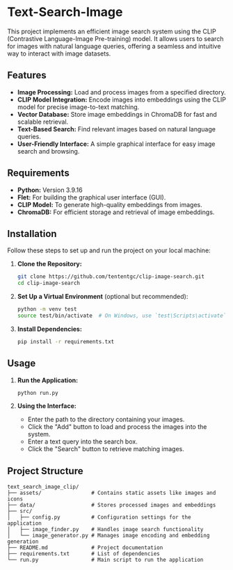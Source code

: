 # Text-Search-Image

This project implements an efficient image search system using the CLIP (Contrastive Language-Image Pre-training) model. It allows users to search for images with natural language queries, offering a seamless and intuitive way to interact with image datasets.

## Features

- **Image Processing:** Load and process images from a specified directory.
- **CLIP Model Integration:** Encode images into embeddings using the CLIP model for precise image-to-text matching.
- **Vector Database:** Store image embeddings in ChromaDB for fast and scalable retrieval.
- **Text-Based Search:** Find relevant images based on natural language queries.
- **User-Friendly Interface:** A simple graphical interface for easy image search and browsing.

## Requirements

- **Python:** Version 3.9.16
- **Flet:** For building the graphical user interface (GUI).
- **CLIP Model:** To generate high-quality embeddings from images.
- **ChromaDB:** For efficient storage and retrieval of image embeddings.

## Installation

Follow these steps to set up and run the project on your local machine:

1. **Clone the Repository:**
    ```bash
    git clone https://github.com/tententgc/clip-image-search.git
    cd clip-image-search
    ```

2. **Set Up a Virtual Environment** (optional but recommended):
    ```bash
    python -m venv test
    source test/bin/activate  # On Windows, use `test\Scripts\activate`
    ```

3. **Install Dependencies:**
    ```bash
    pip install -r requirements.txt
    ```

## Usage

1. **Run the Application:**
    ```bash
    python run.py
    ```

2. **Using the Interface:**
   - Enter the path to the directory containing your images.
   - Click the "Add" button to load and process the images into the system.
   - Enter a text query into the search box.
   - Click the "Search" button to retrieve matching images.

## Project Structure

```
text_search_image_clip/
├── assets/                # Contains static assets like images and icons
├── data/                  # Stores processed images and embeddings
├── src/
│   ├── config.py          # Configuration settings for the application
│   ├── image_finder.py    # Handles image search functionality
│   └── image_generator.py # Manages image encoding and embedding generation
├── README.md              # Project documentation
├── requirements.txt       # List of dependencies
└── run.py                 # Main script to run the application
```

